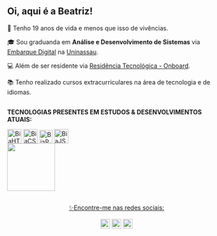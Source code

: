 ## Oi, aqui é a Beatriz!

🧩 Tenho 19 anos de vida e menos que isso de vivências.

🎓 Sou graduanda em **Análise e Desenvolvimento de Sistemas** via [Embarque Digital](https://www.portodigital.org/paginas-institucionais/pessoas/formacao?item=Embarque%20Digital#EmbarqueDigital) na [Uninassau](https://www.uninassau.edu.br/).

💻 Além de ser residente via [Residência Tecnológica - Onboard](https://residencia.portodigital.org/).

📚 Tenho realizado cursos extracurriculares na área de tecnologia e de idiomas.

##

**TECNOLOGIAS PRESENTES EM ESTUDOS & DESENVOLVIMENTOS ATUAIS:**
<div style="display: inline">
  <img align="center" alt="BiaHTML" height="33" width="" src="https://img.shields.io/badge/HTML5-E34F26?style=for-the-badge&logo=html5&logoColor=white">
  <img align="center" alt="BiaCSS" height="33" width="" src="https://img.shields.io/badge/CSS3-1572B6?style=for-the-badge&logo=css3&logoColor=white">
  <img align="center" alt="BiaPython" height="30" width="" src="https://img.shields.io/badge/Python-14354C?style=for-the-badge&logo=python&logoColor=white">
  <img align="center" alt="BiaJS" height="33" widht="" src="https://img.shields.io/badge/JavaScript-323330?style=for-the-badge&logo=javascript&logoColor=F7DF1E">
  
</div><br>

<div>
    <a href="https://github.com/beatrizbzp"/>
    <img height="110cm"  src="https://github-readme-stats.vercel.app/api/top-langs/?username=beatrizbzp&layout=compact"/>
    </div>

   ##   
<div align="center"> 
✨Encontre-me nas redes sociais:
</div>
<br>
  
   <div align="center">
     <a href="https://instagram.com/albtriz" target="_blank"> <img widht="10" height='22' src="https://img.shields.io/badge/-Instagram-%23E4405F?style=for-the-badge&logo=instagram&logoColor=white" target="_blank"></a>
     <a href = "mailto:anabzalvess@gmail.com"> <img widht="10" height='22' src="https://img.shields.io/badge/-Gmail-%23333?style=for-the-badge&logo=gmail&logoColor=white" target="_blank"></a>
     <a href="https://www.linkedin.com/in/anabeatrizbzp/" target="_blank"> <img widht="10" height='22' src="https://img.shields.io/badge/-LinkedIn-%230077B5?style=for-the-badge&logo=linkedin&logoColor=white" target="_blank"></a> 
  
</div>
